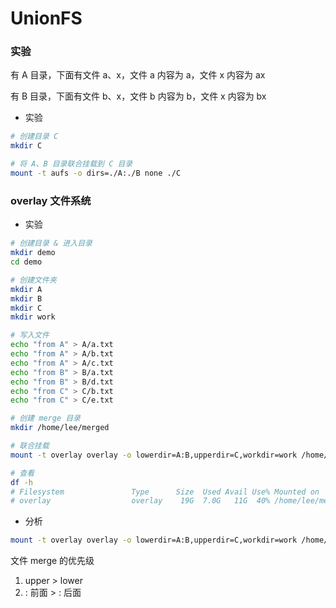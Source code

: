 # UnionFS


### 实验

有 A 目录，下面有文件 a、x，文件 a 内容为 a，文件 x 内容为 ax

有 B 目录，下面有文件 b、x，文件 b 内容为 b，文件 x 内容为 bx

* 实验

```bash
# 创建目录 C
mkdir C

# 将 A、B 目录联合挂载到 C 目录
mount -t aufs -o dirs=./A:./B none ./C
```


### overlay 文件系统

* 实验

```bash
# 创建目录 & 进入目录
mkdir demo
cd demo

# 创建文件夹
mkdir A
mkdir B
mkdir C
mkdir work

# 写入文件
echo "from A" > A/a.txt
echo "from A" > A/b.txt
echo "from A" > A/c.txt
echo "from B" > B/a.txt
echo "from B" > B/d.txt
echo "from C" > C/b.txt
echo "from C" > C/e.txt

# 创建 merge 目录
mkdir /home/lee/merged

# 联合挂载
mount -t overlay overlay -o lowerdir=A:B,upperdir=C,workdir=work /home/lee/merged

# 查看
df -h
# Filesystem               Type      Size  Used Avail Use% Mounted on
# overlay                  overlay    19G  7.0G   11G  40% /home/lee/merged
```

* 分析

```bash
mount -t overlay overlay -o lowerdir=A:B,upperdir=C,workdir=work /home/lee/merged
```

文件 merge 的优先级

1. upper > lower
2. : 前面 > : 后面
